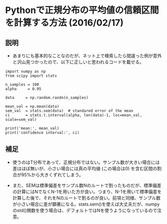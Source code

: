 # Pythonで正規分布の平均値の信頼区間を計算する方法 (2016/02/17)

## 説明

* あまりにも基本的なことなのだが、ネット上で検索したら間違った例が意外と沢山見つかったので、以下に正しいと思われるコードを載せる。

```
import numpy as np
from scipy import stats

n_samples = 100
alpha     = 0.95

data     = np.random.randn(n_samples)

mean_val = np.mean(data)
sem_val  = stats.sem(data)  # standared error of the mean
ci       = stats.t.interval(alpha, len(data)-1, loc=mean_val, scale=sem_val)
  
print('mean:', mean_val)
print('confidence interval:', ci)

```

## 補足

* 使うのはT分布であって、正規分布ではない。サンプル数が大きい場合には差はほぼ無いが、小さい場合には真の平均値 (この場合は0) を含む区間の割合が95%から大きくずれてしまう。

* また、SEMは標準偏差をサンプル数Nのルートで割ったものだが、標準偏差の計算にはNでなくN-1を用いた方が良い。つまり、N-1を用いて標準偏差を計算した後で、それをNのルートで割るのが良い。前項と同様、サンプル数が小さい場合に差が顕著になる。stats.sem()を使えば大丈夫だが、numpyのstd()関数を使う場合は、デフォルトではNを使うようになっているので注意。
